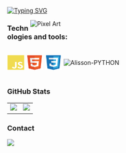 [![Typing SVG](https://readme-typing-svg.demolab.com?font=Fira+Code&pause=1000&color=6793F7&width=435&lines=Hi%2C+everyone!+I'm+Akira+Ishigami.;Welcome+to+my+Github+profile!+)](https://git.io/typing-svg)

<img src="https://media1.tenor.com/m/iNpoS6srIXkAAAAd/waneella-pixel-art.gif" alt="Pixel Art" align="right" width="450">

### Technologies and tools:

<div style="display: inline_block"><br>
  <img align="center" alt="Alisson-Js" height="35" width="40" src="https://raw.githubusercontent.com/devicons/devicon/master/icons/javascript/javascript-plain.svg">
  <img align="center" alt="Alisson-HTML" height="35" width="40" src="https://raw.githubusercontent.com/devicons/devicon/master/icons/html5/html5-original.svg">
  <img align="center" alt="Alisson-CSS" height="35" width="40" src="https://raw.githubusercontent.com/devicons/devicon/master/icons/css3/css3-original.svg">
  <img align="center" alt="Alisson-PYTHON" height="35" width="40" src="https://cdn.jsdelivr.net/gh/devicons/devicon@latest/icons/python/python-original.svg">
</div><br>

### GitHub Stats

<table>
  <tr>
    <td><img height="180em" src="https://github-readme-stats.vercel.app/api?username=Akira-Ishigami&show_icons=true&theme=radical&include_all_commits=true&count_private=true" /></td>
    <td><img height="180em" src="https://github-readme-stats.vercel.app/api/top-langs/?username=Akira-Ishigami&layout=compact&langs_count=7&theme=radical" /></td>
  </tr>
</table>

### Contact

<div> 
  <a href="https://www.instagram.com/akira_vha/" target="_blank"><img src="https://img.shields.io/badge/-Instagram-%23E4405F?style=for-the-badge&logo=instagram&logoColor=white" target="_blank"></a>
</div>
